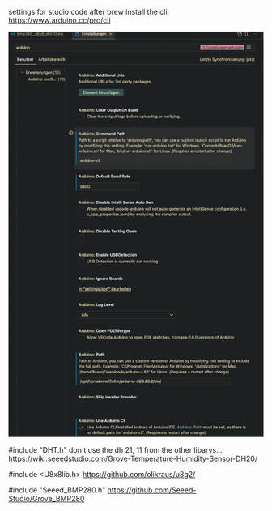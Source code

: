 settings for studio code after brew install the cli:
https://www.arduino.cc/pro/cli

![alt text](https://github.com/shadowframe/Anleitungen/blob/master/Bildschirmfoto%202022-02-03%20um%2010.59.57.png?raw=true)




#include "DHT.h"
don t use the dh 21, 11 from the other libarys...
https://wiki.seeedstudio.com/Grove-Temperature-Humidity-Sensor-DH20/

#include <U8x8lib.h>
https://github.com/olikraus/u8g2/

#include "Seeed_BMP280.h"
https://github.com/Seeed-Studio/Grove_BMP280
